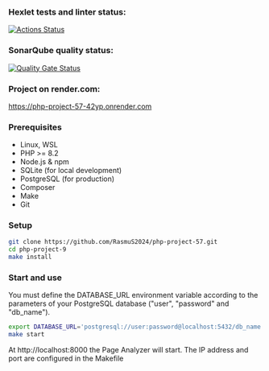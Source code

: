

### Hexlet tests and linter status:
[![Actions Status](https://github.com/RasmuS2024/php-project-57/actions/workflows/hexlet-check.yml/badge.svg)](https://github.com/RasmuS2024/php-project-57/actions)

### SonarQube quality status:
[![Quality Gate Status](https://sonarcloud.io/api/project_badges/measure?project=RasmuS2024_php-project-57&metric=alert_status)](https://sonarcloud.io/summary/new_code?id=RasmuS2024_php-project-57)

### Project on render.com:
https://php-project-57-42yp.onrender.com

### Prerequisites
* Linux, WSL
* PHP >= 8.2
* Node.js & npm
* SQLite (for local development)
* PostgreSQL (for production)
* Composer
* Make
* Git

### Setup
```bash
git clone https://github.com/RasmuS2024/php-project-57.git
cd php-project-9
make install
```

### Start and use
You must define the DATABASE_URL environment variable according to the parameters of your PostgreSQL database ("user", "password" and "db_name").
```bash
export DATABASE_URL='postgresql://user:password@localhost:5432/db_name'
make start
```
At http://localhost:8000 the Page Analyzer will start.
The IP address and port are configured in the Makefile